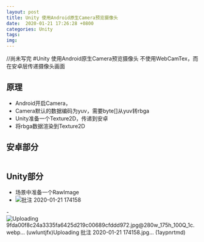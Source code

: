 ```yaml
---
layout: post
title: Unity 使用Android原生Camera预览摄像头
date:  2020-01-21 17:26:28 +0800
categories: Unity
tags: 
img: 
---
```

//尚未写完
#Unity 使用Android原生Camera预览摄像头 
不使用WebCamTex，而在安卓层传递摄像头画面

## 原理

- Android开启Camera，
- Camera默认的数据编码为yuv，需要byte[]从yuv转rbga
- Unity准备一个Texture2D，传递到安卓
- 将rbga数据渲染到Texture2D

## 安卓部分
``` Java

```

## Unity部分

- 场景中准备一个RawImage
- ![批注 2020-01-21 174158](https://i.loli.net/2020/01/21/tQMZbeDkPxdsRy9.png)



-![![Uploading 9fda00f8c24a3335fa6425d219c00689cfddd972.jpg@280w_175h_100Q_1c.webp… (uwluntjfx)]()Uploading 批注 2020-01-21 174158.jpg… (1aypnrtmd)]()


